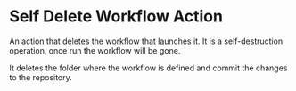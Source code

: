 # Self Delete Workflow Action
An action that deletes the workflow that launches it. It is a self-destruction operation, once run the workflow will be gone.

It deletes the folder where the workflow is defined and commit the changes to the repository.
